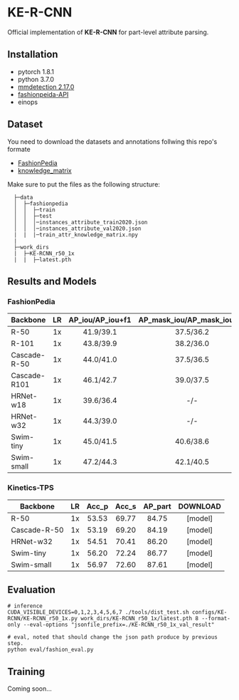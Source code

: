 # KE-R-CNN

Official implementation of **KE-R-CNN** for part-level attribute parsing.

## Installation
- pytorch 1.8.1
- python 3.7.0
- [mmdetection 2.17.0](https://mmdetection.readthedocs.io/en/latest/get_started.html#installation)
- [fashionpeida-API](https://github.com/KMnP/fashionpedia-api)
- einops

## Dataset
You need to download the datasets and annotations follwing this repo's formate

- [FashionPedia](https://github.com/cvdfoundation/fashionpedia)
- [knowledge_matrix](https://drive.google.com/file/d/1m1ycDqK6wvdvlLwz7jyyAuIGjyhdggBe/view?usp=sharing)

Make sure to put the files as the following structure:

```
  ├─data
  │  ├─fashionpedia
  │  │  ├─train
  │  │  ├─test
  │  │  │─instances_attribute_train2020.json
  │  │  │─instances_attribute_val2020.json
  |  |  |─train_attr_knowledge_matrix.npy
  |
  ├─work_dirs
  |  ├─KE-RCNN_r50_1x
  |  |  ├─latest.pth
  ```

## Results and Models

### FashionPedia

|  Backbone    |  LR  | AP_iou/AP_iou+f1 | AP_mask_iou/AP_mask_iou+f1 | DOWNLOAD |
|--------------|:----:|:----------------:|:--------------------------:|:--------:|
|  R-50        |  1x  | 41.9/39.1        | 37.5/36.2                  |[model](https://drive.google.com/file/d/1-m83sJcu9fsRNE4pNTBLmkOB8cKhPyCK/view?usp=sharing)|
|  R-101       |  1x  | 43.8/39.9        | 38.2/36.0                  |[model](https://drive.google.com/file/d/1Zqa7ziBKUe3-t419dsLq6ihtYUfFLHhr/view?usp=sharing)|
|  Cascade-R-50|  1x  | 44.0/41.0        | 37.5/36.5                  |[model](https://drive.google.com/file/d/1ze5lPXf83PlVEWN6WfdLsOaxDdJkvZHr/view?usp=sharing)|
|  Cascade-R101|  1x  | 46.1/42.7        | 39.0/37.5                  |[model]  |
|  HRNet-w18   |  1x  | 39.6/36.4        | -/-                        |[model]  |
|  HRNet-w32   |  1x  | 44.3/39.0        | -/-                        |[model]  |
|  Swim-tiny   |  1x  | 45.0/41.5        | 40.6/38.6                  |[model](https://drive.google.com/file/d/1Y_yVRp7G6E07Mty8TIEWJe7a4dQXl44E/view?usp=sharing)|
|  Swim-small  |  1x  | 47.2/44.3        | 42.1/40.5                  |[model]  |

### Kinetics-TPS
|  Backbone    |  LR  | Acc_p            | Acc_s        |AP_part      | DOWNLOAD |
|--------------|:----:|:----------------:|:------------:|:-----------:|:--------:|
|  R-50        |  1x  | 53.53            | 69.77        | 84.75       |[model]   |
|  Cascade-R-50|  1x  | 53.19            | 69.20        | 84.19       |[model]   |
|  HRNet-w32   |  1x  | 54.51            | 70.41        | 86.20       |[model]   |
|  Swim-tiny   |  1x  | 56.20            | 72.24        | 86.77       |[model]   |
|  Swim-small  |  1x  | 56.97            | 72.60        | 87.61       |[model]   |

## Evaluation
```
# inference
CUDA_VISIBLE_DEVICES=0,1,2,3,4,5,6,7 ./tools/dist_test.sh configs/KE-RCNN/KE-RCNN_r50_1x.py work_dirs/KE-RCNN_r50_1x/latest.pth 8 --format-only --eval-options "jsonfile_prefix=./KE-RCNN_r50_1x_val_result"

# eval, noted that should change the json path produce by previous step.
python eval/fashion_eval.py
```

## Training

Coming soon...